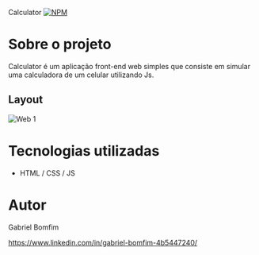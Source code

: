  Calculator
[![NPM](https://img.shields.io/npm/l/react)](https://github.com/Gbxiis/Calculator/blob/main/LICENCE) 

# Sobre o projeto

 Calculator é um aplicação front-end web simples que consiste em simular uma calculadora  de um celular utilizando Js.

## Layout
![Web 1](![Animação](https://user-images.githubusercontent.com/110855086/217393903-17c1ee65-8a6b-4aa0-9748-44206a967de1.gif)
)






# Tecnologias utilizadas
- HTML / CSS / JS 

# Autor

Gabriel Bomfim

https://www.linkedin.com/in/gabriel-bomfim-4b5447240/

